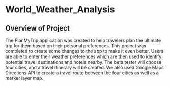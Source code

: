 # World_Weather_Analysis

## Overview of Project
The PlanMyTrip application was created to help travelers plan the ultimate trip for them based on their personal preferences.  This project
was completed to create some changes to the app to make it even better. Users are able to enter their weather preferences which are then used to identify
potential travel destinations and hotels nearby.  The beta tester will choose four cities, and a travel itinerary will be created.  We also used Google Maps Directions API to create a travel route between the four cities as well as a marker layer map. 
